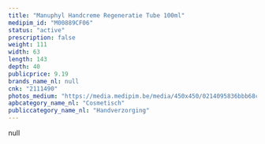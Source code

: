 ```yaml
---
title: "Manuphyl Handcreme Regeneratie Tube 100ml"
medipim_id: "M00889CF06"
status: "active"
prescription: false
weight: 111
width: 63
length: 143
depth: 40
publicprice: 9.19
brands_name_nl: null
cnk: "2111490"
photos_medium: "https://media.medipim.be/media/450x450/0214095836bbb68cac39d141d79ef2fa.jpg"
apbcategory_name_nl: "Cosmetisch"
publiccategory_name_nl: "Handverzorging"
---
```

null
